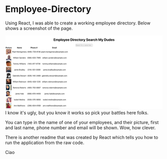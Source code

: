 # Employee-Directory

Using React, I was able to create a working employee directory. Below shows a screenshot of the page. 

![](screenshot.png)
I know it's ugly, but you know it works so pick your battles here folks. 

You can type in the name of one of your employees, and their picture, first and last name, phone number and email will be shown. Wow, how clever. 

There is another readme that was created by React which tells you how to run the application from the raw code. 

Ciao
